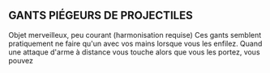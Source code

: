 ## GANTS PIÉGEURS DE PROJECTILES


Objet merveilleux, peu courant (harmonisation requise)
Ces gants semblent pratiquement ne faire qu'un avec vos
mains lorsque vous les enfilez. Quand une attaque d'arme à
distance vous touche alors que vous les portez, vous pouvez
